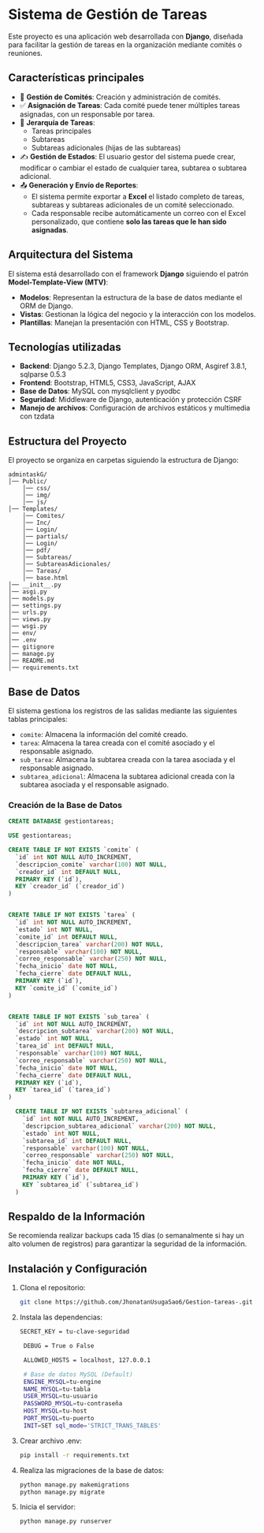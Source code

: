 # Sistema de Gestión de Tareas

Este proyecto es una aplicación web desarrollada con **Django**, diseñada para facilitar la gestión de tareas en la organización mediante comités o reuniones.


## Características principales
- 📁 **Gestión de Comités**: Creación y administración de comités.
- ✅ **Asignación de Tareas**: Cada comité puede tener múltiples tareas asignadas, con un responsable por tarea.
- 🔁 **Jerarquía de Tareas**:
  - Tareas principales
  - Subtareas
  - Subtareas adicionales (hijas de las subtareas)
- ✍️ **Gestión de Estados**: El usuario gestor del sistema puede crear, modificar o cambiar el estado de cualquier tarea, subtarea o subtarea adicional.
- 📤 **Generación y Envío de Reportes**:
  - El sistema permite exportar a **Excel** el listado completo de tareas, subtareas y subtareas adicionales de un comité seleccionado.
  - Cada responsable recibe automáticamente un correo con el Excel personalizado, que contiene **solo las tareas que le han sido asignadas**. 

## Arquitectura del Sistema
El sistema está desarrollado con el framework **Django** siguiendo el patrón **Model-Template-View (MTV)**:
- **Modelos**: Representan la estructura de la base de datos mediante el ORM de Django.
- **Vistas**: Gestionan la lógica del negocio y la interacción con los modelos.
- **Plantillas**: Manejan la presentación con HTML, CSS y Bootstrap.

## Tecnologías utilizadas
- **Backend**: Django 5.2.3, Django Templates, Django ORM, Asgiref 3.8.1, sqlparse 0.5.3
- **Frontend**: Bootstrap, HTML5, CSS3, JavaScript, AJAX
- **Base de Datos**: MySQL con mysqlclient y pyodbc
- **Seguridad**: Middleware de Django, autenticación y protección CSRF
- **Manejo de archivos**: Configuración de archivos estáticos y multimedia con tzdata

## Estructura del Proyecto
El proyecto se organiza en carpetas siguiendo la estructura de Django:
```
admintaskG/
│── Public/
    │── css/
    │── img/
    │── js/
│── Templates/
    │── Comites/
    │── Inc/
    │── Login/
    │── partials/
    │── Login/
    │── pdf/
    │── Subtareas/
    │── SubtareasAdicionales/
    │── Tareas/
    │── base.html
│── __init__.py
│── asgi.py
│── models.py
│── settings.py
│── urls.py
│── views.py
│── wsgi.py
│── env/
│── .env
│── gitignore
│── manage.py
│── README.md
│── requirements.txt
```

## Base de Datos
El sistema gestiona los registros de las salidas mediante las siguientes tablas principales:
- `comite`: Almacena la información del comité creado.
- `tarea`: Almacena la tarea creada con el comité asociado y el responsable asignado.
- `sub_tarea`: Almacena la subtarea creada con la tarea asociada y el responsable asignado.
- `subtarea_adicional`: Almacena la subtarea adicional creada con la subtarea asociada y el responsable asignado.


### Creación de la Base de Datos
```sql
CREATE DATABASE gestiontareas;

USE gestiontareas;

CREATE TABLE IF NOT EXISTS `comite` (
  `id` int NOT NULL AUTO_INCREMENT,
  `descripcion_comite` varchar(100) NOT NULL,
  `creador_id` int DEFAULT NULL,
  PRIMARY KEY (`id`),
  KEY `creador_id` (`creador_id`)
)


CREATE TABLE IF NOT EXISTS `tarea` (
  `id` int NOT NULL AUTO_INCREMENT,
  `estado` int NOT NULL,
  `comite_id` int DEFAULT NULL,
  `descripcion_tarea` varchar(200) NOT NULL,
  `responsable` varchar(100) NOT NULL,
  `correo_responsable` varchar(250) NOT NULL,
  `fecha_inicio` date NOT NULL,
  `fecha_cierre` date DEFAULT NULL,
  PRIMARY KEY (`id`),
  KEY `comite_id` (`comite_id`)
)


CREATE TABLE IF NOT EXISTS `sub_tarea` (
  `id` int NOT NULL AUTO_INCREMENT,
  `descripcion_subtarea` varchar(200) NOT NULL,
  `estado` int NOT NULL,
  `tarea_id` int DEFAULT NULL,
  `responsable` varchar(100) NOT NULL,
  `correo_responsable` varchar(250) NOT NULL,
  `fecha_inicio` date NOT NULL,
  `fecha_cierre` date DEFAULT NULL,
  PRIMARY KEY (`id`),
  KEY `tarea_id` (`tarea_id`)
)

  CREATE TABLE IF NOT EXISTS `subtarea_adicional` (
    `id` int NOT NULL AUTO_INCREMENT,
    `descripcion_subtarea_adicional` varchar(200) NOT NULL,
    `estado` int NOT NULL,
    `subtarea_id` int DEFAULT NULL,
    `responsable` varchar(100) NOT NULL,
    `correo_responsable` varchar(250) NOT NULL,
    `fecha_inicio` date NOT NULL,
    `fecha_cierre` date DEFAULT NULL,
    PRIMARY KEY (`id`),
    KEY `subtarea_id` (`subtarea_id`)
  ) 


```

## Respaldo de la Información
Se recomienda realizar backups cada 15 días (o semanalmente si hay un alto volumen de registros) para garantizar la seguridad de la información.

## Instalación y Configuración
1. Clona el repositorio:
   ```bash
   git clone https://github.com/JhonatanUsugaSao6/Gestion-tareas-.git
   ```
2. Instala las dependencias:
   ```bash
   SECRET_KEY = tu-clave-seguridad

    DEBUG = True o False

    ALLOWED_HOSTS = localhost, 127.0.0.1

    # Base de datos MySQL (Default)
    ENGINE_MYSQL=tu-engine
    NAME_MYSQL=tu-tabla
    USER_MYSQL=tu-usuario
    PASSWORD_MYSQL=tu-contraseña
    HOST_MYSQL=tu-host
    PORT_MYSQL=tu-puerto
    INIT=SET sql_mode='STRICT_TRANS_TABLES'
   ```

3. Crear archivo .env:
   ```bash
   pip install -r requirements.txt
   ```

4. Realiza las migraciones de la base de datos:
   ```bash
   python manage.py makemigrations
   python manage.py migrate
   ```
5. Inicia el servidor:
   ```bash
   python manage.py runserver
   ```



